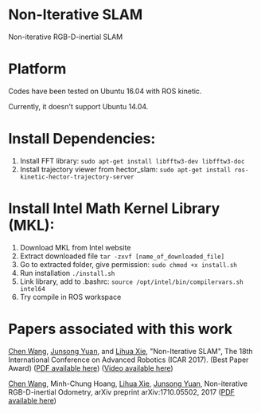 # Non-Iterative SLAM
  Non-iterative RGB-D-inertial SLAM
 
# Platform
  Codes have been tested on Ubuntu 16.04 with ROS kinetic.
  
  Currently, it doesn't support Ubuntu 14.04.

# Install Dependencies:
  1. Install FFT library: 
	```
	sudo apt-get install libfftw3-dev libfftw3-doc
	```
  2. Install trajectory viewer from hector_slam: 
 	```
  	sudo apt-get install ros-kinetic-hector-trajectory-server
  	```

# Install Intel Math Kernel Library (MKL):

  1. Download MKL from Intel website
  2. Extract downloaded file 
  	```
  	tar -zxvf [name_of_downloaded_file]
  	```
  3. Go to extracted folder, give permission: 
  	```
  	sudo chmod +x install.sh
  	```
  4. Run installation 
	```
  	./install.sh
  	```
  5. Link library, add to .bashrc: 
  	```
  	source /opt/intel/bin/compilervars.sh intel64
  	```
  6. Try compile in ROS workspace
 
 # Papers associated with this work
[Chen Wang](http://wangchen.online), [Junsong Yuan](http://www.ntu.edu.sg/home/jsyuan/), and [Lihua Xie](http://www.ntu.edu.sg/home/elhxie/), "Non-Iterative SLAM", The 18th International Conference on Advanced Robotics (ICAR 2017). (Best Paper Award) ([PDF available here](https://arxiv.org/pdf/1701.05294.pdf)) ([Video available here](https://www.youtube.com/watch?v=Ed_6wYIKRfs&feature=youtu.be))

[Chen Wang](http://wangchen.online), Minh-Chung Hoang, [Lihua Xie](http://www.ntu.edu.sg/home/elhxie/), [Junsong Yuan](http://www.ntu.edu.sg/home/jsyuan/), Non-iterative RGB-D-inertial Odometry, arXiv preprint arXiv:1710.05502, 2017 ([PDF available here](https://arxiv.org/pdf/1710.05502.pdf))
